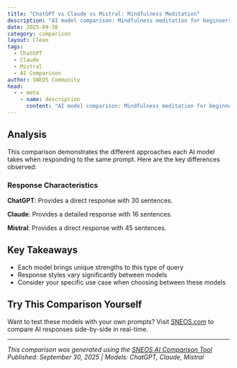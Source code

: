 ```yaml
---
title: "ChatGPT vs Claude vs Mistral: Mindfulness Meditation"
description: "AI model comparison: Mindfulness meditation for beginners - reduce stress daily..."
date: 2025-09-30
category: comparison
layout: Clean
tags:
  - ChatGPT
  - Claude
  - Mistral
  - AI Comparison
author: SNEOS Community
head:
  - - meta
    - name: description
      content: "AI model comparison: Mindfulness meditation for beginners - reduce stress daily..."
---
```


<ChatComparison
  title="ChatGPT vs Claude vs Mistral: Mindfulness Meditation"
  prompt="Mindfulness meditation for beginners - reduce stress daily"
  :responses='{
    "ChatGPT": "Certainly! Here\u2019s a simple guide to mindfulness meditation for beginners to help reduce daily stress:\n\n### Mindfulness Meditation for Beginners: Reduce Stress Daily\n\n**What is Mindfulness Meditation?**  \nMindfulness meditation involves paying full attention to the present moment without judgment. It helps increase awareness and acceptance of your thoughts, feelings, and sensations.\n\n---\n\n### Step-by-Step Guide:\n\n1. **Find a Quiet Space**  \nChoose a quiet and comfortable place where you won\u2019t be disturbed for a few minutes.\n\n2. **Sit Comfortably**  \nSit in a comfortable position \u2014 on a chair with feet flat on the floor, or cross-legged on a cushion. Keep your back straight but relaxed.\n\n3. **Set a Time Limit**  \nFor beginners, start with 5 to 10 minutes daily. You can gradually increase as you get more comfortable.\n\n4. **Focus on Your Breath**  \nClose your eyes gently. Take a few deep breaths. Then focus your attention on the physical sensation of breathing \u2014 the air moving in and out of your nose or the rise and fall of your chest or belly.\n\n5. **Notice Your Thoughts**  \nWhen thoughts, feelings, or distractions arise, simply notice them without judgment and gently bring your focus back to your breath.\n\n6. **Be Kind to Yourself**  \nIt\u2019s normal for your mind to wander. Don\u2019t criticize yourself when it happens. Each time you bring your attention back, you\u2019re training your mind.\n\n7. **End Slowly**  \nWhen your timer goes off, slowly open your eyes. Take a moment to notice how you feel before moving on with your day.\n\n---\n\n### Tips for Daily Practice:\n\n- **Consistency is key**: Try to meditate at the same time every day, such as morning or before bed.\n- **Use guided meditations**: Apps like Headspace, Calm, or Insight Timer offer beginner-friendly guided sessions.\n- **Incorporate mindfulness into daily activities**: Practice mindful eating, walking, or even mindful listening to deepen your awareness.\n- **Be patient**: Benefits build over time, including reduced stress, improved focus, and emotional resilience.\n\n---\n\n### Benefits of Mindfulness Meditation\n\n- Reduces stress and anxiety  \n- Improves concentration and focus  \n- Enhances emotional regulation  \n- Promotes better sleep  \n- Increases self-awareness and compassion\n\n---\n\nIf you\u0027d like, I can provide a simple guided meditation script or recommend some resources/apps!",
    "Claude": "# Mindfulness Meditation for Beginners: Daily Stress Reduction\n\n## **What is Mindfulness Meditation?**\nMindfulness meditation is the practice of focusing your attention on the present moment while calmly acknowledging thoughts and feelings without judgment. It\u0027s scientifically proven to reduce stress, anxiety, and improve overall well-being.\n\n---\n\n## **Getting Started: Basic Techniques**\n\n### **1. Breath Awareness Meditation (5-10 minutes)**\n- Sit comfortably with eyes closed or softly focused\n- Focus on your natural breathing\n- When your mind wanders, gently return attention to your breath\n- Notice the sensation of air entering and leaving your nostrils\n\n### **2. Body Scan Meditation (10-15 minutes)**\n- Lie down or sit comfortably\n- Start at your toes, slowly moving attention up your body\n- Notice sensations without trying to change them\n- Release tension as you go\n\n### **3. Mindful Observation (3-5 minutes)**\n- Choose an object (candle, plant, etc.)\n- Observe it completely\u2014colors, textures, shapes\n- When thoughts arise, acknowledge them and return to observing\n\n---\n\n## **Daily Integration Tips**\n\n### **Morning (5 minutes)**\n- Practice breath awareness before checking your phone\n- Sets a calm tone for the day\n\n### **Workday Breaks**\n- **Mindful breathing**: 3 deep breaths between tasks\n- **Mindful walking**: Focus on each step for 2-3 minutes\n- **Mindful eating**: Pay attention to taste, texture, temperature\n\n### **Evening (10 minutes)**\n- Body scan or gratitude meditation before bed\n- Helps process the day\u0027s stress\n\n---\n\n## **Common Beginner Challenges \u0026 Solutions**\n\n| **Challenge** | **Solution** |\n|---------------|--------------|\n| \u0022My mind won\u0027t stop racing\u0022 | This is normal! Gently redirect attention back to your focus point |\n| \u0022I don\u0027t have time\u0022 | Start with just 2-3 minutes daily |\n| \u0022I keep falling asleep\u0022 | Try sitting upright or meditating earlier in the day |\n| \u0022I can\u0027t concentrate\u0022 | Use guided meditations initially |\n\n---\n\n## **Recommended Resources**\n\n### **Apps for Beginners:**\n- **Headspace**: Excellent beginner programs\n- **Calm**: Great for sleep and anxiety\n- **Insight Timer**: Free meditations and timer\n\n### **Simple Daily Practices:**\n1. **3-4-5 Breathing**: Inhale for 3, hold for 4, exhale for 5\n2. **Mindful Transitions**: Pause mindfully between activities\n3. **Gratitude Moments**: Notice 3 things you\u0027re grateful for daily\n\n---\n\n## **Quick Start Plan**\n\n**Week 1-2**: 5 minutes daily breath awareness\n**Week 3-4**: Add body scan or extend to 10 minutes\n**Week 5\u002B**: Experiment with different techniques\n\n**Remember**: Consistency matters more than duration. Even 2-3 minutes daily is beneficial!\n\n---\n\n**Pro Tip**: Set a regular time each day for practice. Morning often works best as it creates a foundation of calm for your entire day.\n\nStart small, be patient with yourself, and notice how even brief moments of mindfulness can significantly reduce your daily stress levels.",
    "Mistral": "Mindfulness meditation is a wonderful practice for beginners looking to reduce stress daily. Here\u0027s a simple guide to help you get started:\n\n### What is Mindfulness Meditation?\nMindfulness meditation involves focusing your awareness on the present moment, acknowledging and accepting your feelings, thoughts, and bodily sensations. It helps you become more aware of your thoughts and emotions without judgment.\n\n### Getting Started\n\n1. **Find a Quiet Space:**\n   - Choose a quiet, comfortable place where you won\u0027t be disturbed.\n   - You can sit on a chair or on the floor, whatever feels most comfortable.\n\n2. **Set a Timer:**\n   - Start with just 5-10 minutes a day. You can gradually increase the time as you become more comfortable with the practice.\n\n3. **Get Comfortable:**\n   - Sit with your back straight but not rigid.\n   - Place your hands on your knees or in your lap.\n   - Close your eyes gently.\n\n4. **Focus on Your Breath:**\n   - Bring your attention to your breath. Notice the sensation of the air as it enters your nostrils and fills your lungs, then feel it as it leaves your body.\n   - Don\u2019t try to control your breath; just let it flow naturally.\n\n5. **Observe Your Thoughts:**\n   - As you focus on your breath, you\u2019ll notice that your mind may wander. This is completely normal.\n   - When you realize your mind has wandered, gently bring your focus back to your breath without judgment.\n\n6. **Be Kind to Yourself:**\n   - Remember, the goal is not to stop thinking but to become aware of your thoughts and let them go.\n   - Be patient and kind to yourself. It\u2019s okay if your mind wanders frequently; the practice is in bringing it back.\n\n### Tips for Daily Practice\n\n1. **Consistency:**\n   - Try to meditate at the same time every day to build a habit.\n   - Even a few minutes each day can make a significant difference.\n\n2. **Use Guided Meditations:**\n   - There are many apps and online resources that offer guided mindfulness meditations for beginners. Some popular apps include Headspace, Calm, and Insight Timer.\n\n3. **Integrate Mindfulness into Daily Activities:**\n   - You can practice mindfulness while doing everyday activities like eating, walking, or even washing dishes.\n   - Focus on the sensations and experiences of the activity without judgment.\n\n4. **Journal Your Experience:**\n   - Keeping a journal can help you track your progress and reflect on your experiences.\n   - Write down how you feel before and after meditation, and any insights you gain.\n\n### Benefits of Mindfulness Meditation\n\n- **Reduces Stress and Anxiety:**\n  - Regular practice can help lower stress levels and reduce symptoms of anxiety.\n\n- **Improves Focus and Concentration:**\n  - Mindfulness can enhance your ability to focus and concentrate on tasks.\n\n- **Enhances Emotional Well-being:**\n  - It can help you manage emotions more effectively and improve your overall mood.\n\n- **Promotes Better Sleep:**\n  - Regular meditation can improve sleep quality and help you fall asleep more easily.\n\n### Conclusion\n\nMindfulness meditation is a powerful tool for reducing stress and improving overall well-being. Start with short sessions and gradually increase your practice time. Be patient with yourself and enjoy the journey of becoming more mindful and present in your daily life."
  }'
  published-date="22:46"
/>

## Analysis

This comparison demonstrates the different approaches each AI model takes when responding to the same prompt. Here are the key differences observed:

### Response Characteristics

**ChatGPT**: Provides a direct response with 30 sentences. 

**Claude**: Provides a detailed response with 16 sentences. 

**Mistral**: Provides a direct response with 45 sentences. 

## Key Takeaways

- Each model brings unique strengths to this type of query
- Response styles vary significantly between models
- Consider your specific use case when choosing between these models

## Try This Comparison Yourself

Want to test these models with your own prompts? Visit [SNEOS.com](https://sneos.com) to compare AI responses side-by-side in real-time.

---

*This comparison was generated using the [SNEOS AI Comparison Tool](https://sneos.com)*
*Published: September 30, 2025 | Models: ChatGPT, Claude, Mistral*
